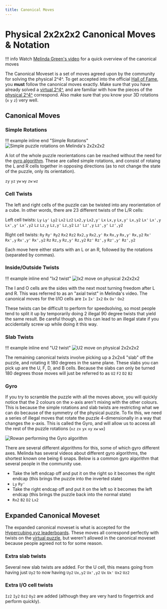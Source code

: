 ```yaml
---
title: Canonical Moves
---
```


# Physical 2x2x2x2 Canonical Moves & Notation

!!! info
    Watch [Melinda Green's video](https://www.youtube.com/watch/DzRH8BOJL8Q) for a quick overview of the canonical moves

The Canonical Moveset is a set of moves agreed upon by the community for solving the physical 2^4^. To get accepted into the official [Hall of Fame](https://superliminal.com/cube/2x2x2x2/#solutions), you **must** follow the canonical moves exactly. Make sure that you have already solved a [virtual 2^4^](/puzzles/2x2x2x2), and are familiar with how the pieces of the [physical 2^4^](/puzzles/physical/2x2x2x2) correspond. Also make sure that you know your 3D rotations (`x` `y` `z`) very well.

## Canonical Moves

### Simple Rotations

!!! example inline end "Simple Rotations"
    ![Simple puzzle rotations on Melinda's 2x2x2x2](/assets/images/2222rotating.png)

A lot of the whole puzzle reorientations can be reached without the need for the [gyro algorithm](#gyro). These are called simple rotations, and consist of rotaing the L and R cells together in opposing directions (as to not change the state of the puzzle, only its orientation).

`zy` `yz` `yw` `wy` `zw` `wz`

### Cell Twists

The left and right cells of the puzzle can be twisted into any reorientation of a cube. In other words, there are 23 different twists of the L/R cells:

Left cell twists: `Ly`  `Ly'`  `Ly2`  `Lx2`  `Lz2`  `Lx2,y`  `Lx2,y'` `Lx` `Lx,y` `Lx,y'` `Lx,y2` `Lx'` `Lx',y` `Lx',y'` `Lx',y2` `Lz` `Lz,y` `Lz,y'` `Lz,y2` `Lz'` `Lz',y` `Lz',y'` `Lz',y2` 

Right cell twists: `Ry` `Ry'` `Ry2` `Rx2` `Rz2` `Rx2,y` `Rx2,y'` `Rx` `Rx,y` `Rx,y'` `Rx,y2` `Rx'` `Rx',y` `Rx',y'` `Rx',y2` `Rz` `Rz,y` `Rz,y'` `Rz,y2` `Rz'` `Rz',y` `Rz',y'` `Rz',y2`

Each move here either starts with an L or an R, followed by the rotations (separated by commas).

### Inside/Outside Twists

!!! example inline end "Ix2 twist"
    ![Ix2 move on physical 2x2x2x2](/assets/images/canonical-Ix2.png)

The I and O cells are the sides with the next most turning freedom after L and R. This was referred to as an "axial twist" in Melinda's video. The canonical moves for the I/IO cells are `Ix` `Ix'` `Ix2` `Ox` `Ox'` `Ox2`

These twists can be difficult to perform for speedsolving, so most people tend to split it up by temporarily doing 2 illegal 90 degree twists that yield the same result. Be careful though, as this can lead to an illegal state if you accidentally screw up while doing it this way.


### Slab Twists

!!! example inline end "U2 twist"
    ![U2 move on physical 2x2x2x2](/assets/images/canonical-U2.png)

The remaining canonical twists involve picking up a 2x2x4 "slab" off the puzzle, and rotating it 180 degrees in the same plane. These slabs you can pick up are the U, F, D, and B cells. Because the slabs can only be turned 180 degrees those moves will just be referred to as `U2` `F2` `D2` `B2` 


### Gyro

If you try to scramble the puzzle with all the moves above, you will quickly notice that the 2 colours on the x-axis aren't mixing with the other colours. This is because the simple rotations and slab twists are restricting what we can do because of the symmetry of the physical puzzle. To fix this, we need a series of illegal moves that rotate the puzzle 4-dimensionally in a way that changes the x-axis. This is called the Gyro, and will allow us to access all the rest of the puzzle rotations (`xz`  `zx`  `yx`  `xy`   `xw`  `wx`)

![Rowan performing the Gyro algorithm](/assets/images/GyroGif.gif)

There are several different algorithms for this, some of which gyro different axes. Melinda has several videos about different gyro algorithms, the shortest known one being 6 snaps. Below is a common gyro algorithm that several people in the community use.

- Take the left endcap off and put it on the right so it becomes the right endcap (this brings the puzzle into the inverted state)
- `Ly` `Ry'`
- Take the right endcap off and put it on the left so it becomes the left endcap (this brings the puzzle back into the normal state)
- `Rx2` `B2` `D2` `Lx2`

## Expanded Canonical Moveset

The expanded canonical moveset is what is accepted for the [Hypercubing.xyz leaderboards](/leaderboards). These moves all correspond perfectly with twists on the [virtual puzzle](/puzzles/2x2x2x2), but weren't allowed in the canonical moveset because people agreed not to for some reason.

### Extra slab twists

Several new slab twists are added. For the U cell, this means going from having just `Uy2` to now having `Uy2` `Ux,y2` `Ux',y2` `Ux` `Ux'` `Ux2` `Uz2`

### Extra I/O cell twists

`Iz2` `Iy2` `Oz2` `Oy2` are added (although they are very hard to fingertrick and perform quickly).